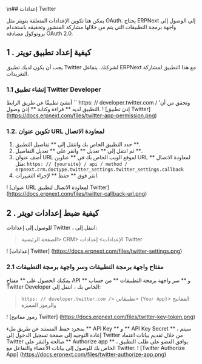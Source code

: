 \n## إعدادات Twitter

يمكن هنا تكوين الإعدادات المتعلقة بتويتر مثل OAuth. يحتاج ERPNext إلى الوصول إلى واجهة برمجة التطبيقات التي يتم من خلالها مشاركة المنشور وتحقيقه باستخدام بروتوكول مصادقة OAuth 2.0.

## 1 \. كيفية إعداد تطبيق تويتر

يجب أن يكون لديك تطبيق Twitter لشركتك. يتفاعل ERPNext مع هذا التطبيق لمشاركة التغريدات.

### 1.1 إنشاء تطبيق Twitter Developer

أنشئ تطبيقًا عن طريق الرابط `` https: // developer.twitter.com / 'وتحقق من أن التطبيق لديه ** قراءة وكتابة ** إذن وصول. ! [إذن تطبيق Twitter] (https://docs.erpnext.com/files/twitter-app-permission.png)

### 1.2. تكوين عنوان URL لمعاودة الاتصال

1. حدد التطبيق الخاص بك وانتقل إلى ** تفاصيل التطبيق **.
2. ثم انتقل إلى ** تعديل ** وانقر على ** تعديل التفاصيل **.
3. أضف عنوان URL لموقع الويب الخاص بك في ** عناوين URL لمعاودة الاتصال ** مثل: `https: // {yoursite} / api / method / erpnext.crm.doctype.twitter_settings.twitter_settings.callback`
4. انقر فوق ** حفظ ** لإجراء التغييرات.

! [عنوان URL لمعاودة الاتصال لتطبيق Twitter] (https://docs.erpnext.com/files/twitter-callback-url.png)

## 2 \. كيفية ضبط إعدادات تويتر

للوصول إلى إعدادات Twitter ، انتقل إلى:

> الصفحة الرئيسية> CRM> الإعدادات> إعدادات Twitter

! [إعدادات Twitter] (https://docs.erpnext.com/files/twitter-settings.png)

### 2.1 مفتاح واجهة برمجة التطبيقات وسر واجهة برمجة التطبيقات

يمكنك الحصول على ** مفتاح API ** و ** سر واجهة برمجة التطبيقات ** من حساب Twitter Developer الخاص بك ، انتقل إلى:

> `https: // developer.twitter.com /`> تطبيقاتي> `{Your App}`> المفاتيح والرموز المميزة

! [رموز مفاتيح Twitter] (https://docs.erpnext.com/files/twitter-key-token.png)

بمجرد حفظ المستند عن طريق ملء ** API Key ** و ** API Key Secret ** ، سيتم إعادة التوجيه إلى صفحة تسجيل الدخول إلى Twitter من خلال تقديم بيانات اعتماد Twitter صالحة والنقر على ** Authorize app ** ، يوافق العضو على طلب التطبيق الخاص بك للوصول إلى بيانات الأعضاء والتفاعل مع Twitter. ! [Twitter Authorize App] (https://docs.erpnext.com/files/twitter-authorize-app.png)
